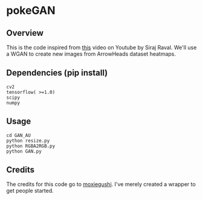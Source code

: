 # pokeGAN

## Overview
This is the code inspired from [this](https://youtu.be/yz6dNf7X7SA) video on Youtube by Siraj Raval. We'll use a WGAN to create new images from ArrowHeads dataset heatmaps. 

## Dependencies (pip install) 
```
cv2
tensorflow( >=1.0)
scipy
numpy
```
## Usage
```
cd GAN_AU
python resize.py
python RGBA2RGB.py
python GAN.py
```

## Credits

The credits for this code go to [moxiegushi](https://github.com/moxiegushi/pokeGAN). I've merely created a wrapper to get people started. 
